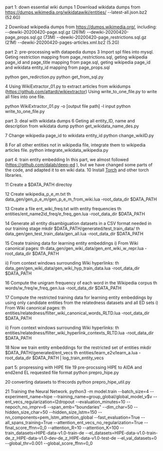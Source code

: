 part 1: down essential wiki dumps
1 Download wikidata dumps from https://dumps.wikimedia.org/wikidatawiki/entities/
--latest-all.json.bz2 (52.6G)

2 Download wikipedia dumps from https://dumps.wikimedia.org/, including: 
--dewiki-20200420-page.sql.gz (261M)
--dewiki-20200420-page_props.sql.gz (73M)
--dewiki-20200420-page_restrictions.sql.gz (21M)
--dewiki-20200420-pages-articles.xml.bz2 (5.2G)

part 2: pre-processing with datapedia dumps
3 Import spl files into mysql. Geting restriction mapping from page_restrictions.sql, geting wikipedia page_id and page_title mapping from page.sql, geting wikipedia page_id and wikidata entity_id mapping from page_props.sql

python gen_redirction.py
python get_from_sql.py

4 Using WikiExtractor_01.py to extract articles from wikidumps (https://github.com/attardi/wikiextractor)
Using write_to_one_file.py to write all files into one file.

python WikiExtractor_01.py -o [output file path] -l input
python write_to_one_file.py

part 3: deal with wikidata dumps
6 Geting all entity_ID, name and description from wikidata dump
python get_wikidata_name_des.py

7 Change wikipedia page_id to wikidata entity_id
python change_wikiID.py

8 For all other entities not in wikipedia file, integrate them to wikipedia articles file.
python integrate_wikidata_wikipedia.py

part 4: train entity embedding
In this part, we almost followed (https://github.com/dalab/deep-ed ), but we have changed some parts of the code, and adapted it to en wiki data.
10 Install [Torch](http://torch.ch/) and other torch libraries.

11 Create a $DATA_PATH directoy 

12 Create wikipedia_p_e_m.txt
th data_gen/gen_p_e_m/gen_p_e_m_from_wiki.lua -root_data_dir $DATA_PATH

13 Create a file ent_wiki_freq.txt with entity frequencies
th entities/ent_name2id_freq/e_freq_gen.lua  -root_data_dir $DATA_PATH

14 Generate all entity disambiguation datasets in a CSV format needed in our training stage
mkdir $DATA_PATH/generated/test_train_data/
th data_gen/gen_test_train_data/gen_all.lua -root_data_dir $DATA_PATH

15 Create training data for learning entity embeddings
i) From Wiki canonical pages: 
th data_gen/gen_wiki_data/gen_ent_wiki_w_repr.lua -root_data_dir  $DATA_PATH

ii) From context windows surrounding Wiki hyperlinks: 
th data_gen/gen_wiki_data/gen_wiki_hyp_train_data.lua -root_data_dir $DATA_PATH

16 Compute the unigram frequency of each word in the Wikipedia corpus
th words/w_freq/w_freq_gen.lua -root_data_dir $DATA_PATH
 
17 Compute the restricted training data for learning entity embeddings by using only candidate entities from the relatedness datasets and all ED sets
i) From Wiki canonical pages: 
th entities/relatedness/filter_wiki_canonical_words_RLTD.lua  -root_data_dir  $DATA_PATH

ii) From context windows surrounding Wiki hyperlinks: 
th entities/relatedness/filter_wiki_hyperlink_contexts_RLTD.lua -root_data_dir $DATA_PATH

18 Now we train entity embeddings for the restricted set of entities
mkdir $DATA_PATH/generated/ent_vecs
th entities/learn_e2v/learn_a.lua -root_data_dir $DATA_PATH | log_train_entity_vecs

part 5: propressing with HIPE file
19 pre-procssing HIPE to AIDA and end2end EL requested file format
python prepro_hipe.py

20 converting datasets to tfrecords
python prepro_hipe_util.py

21 Training the Neural Network.
python3 -m model.train   --batch_size=4   --experiment_name=hipe  --training_name=group_global/global_model_v$v  --ent_vecs_regularization=l2dropout  --evaluation_minutes=10 --nepoch_no_imprv=6  --span_emb="boundaries"   --dim_char=50 --hidden_size_char=50 --hidden_size_lstm=150 --nn_components=pem_lstm_attention_global  --fast_evaluation=True  --all_spans_training=True  --attention_ent_vecs_no_regularization=True  --final_score_ffnn=0_0  --attention_R=10 --attention_K=100  --train_datasets=HIPE-data-v1.0-train-de  --el_datasets=HIPE-data-v1.0-train-de_z_HIPE-data-v1.0-dev-de_z_HIPE-data-v1.0-test-de --el_val_datasets=0  --global_thr=0.001 --global_score_ffnn=0_0
